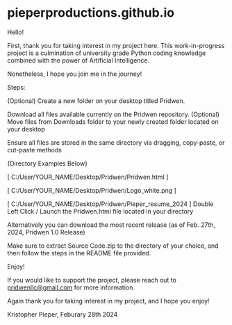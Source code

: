 # pieperproductions.github.io

Hello!

First, thank you for taking interest in my project here. This work-in-progress project is a culmination of university grade Python coding knowledge combined with the power of Artificial Intelligence.

Nonetheless, I hope you join me in the journey!

Steps:

(Optional) Create a new folder on your desktop titled Pridwen.

Download all files available currently on the Pridwen repository.
(Optional) Move files from Downloads folder to your newly created folder located on your desktop

Ensure all files are stored in the same directory via dragging, copy-paste, or cut-paste methods

 {Directory Examples Below}

  [ C:/User/YOUR_NAME/Desktop/Pridwen/Pridwen.html ]

  [ C:/User/YOUR_NAME/Desktop/Pridwen/Logo_white.png ]

  [ C:/User/YOUR_NAME/Desktop/Pridwen/Pieper_resume_2024 ]
Double Left Click / Launch the Pridwen.html file located in your directory

Alternatively you can download the most recent release (as of Feb. 27th, 2024, Pridwen 1.0 Release)

Make sure to extract Source Code.zip to the directory of your choice, and then follow the steps in the README file provided.

Enjoy!

If you would like to support the project, please reach out to pridwenllc@gmail.com for more information.

Again thank you for taking interest in my project, and I hope you enjoy!

Kristopher Pieper, Feburary 28th 2024
